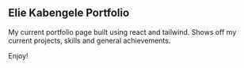 ## Elie Kabengele Portfolio 

My current portfolio page built using react and tailwind. Shows off my current projects, skills and general achievements.

Enjoy!